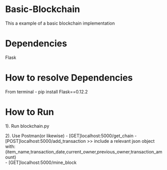 # Basic-Blockchain
This a example of a basic blockchain implementation

# Dependencies
Flask

# How to resolve Dependencies
From terminal
      - pip install Flask==0.12.2
      
# How to Run

1). Run blockchain.py

2). Use Postman(or likewise)
       - [GET]localhost:5000/get_chain
       - [POST]localhost:5000/add_transaction 
           >> include a relevant json object with: (item_name,transaction_date,current_owner,previous_owner,transaction_amount)          
       - [GET]localhost:5000/mine_block
       
